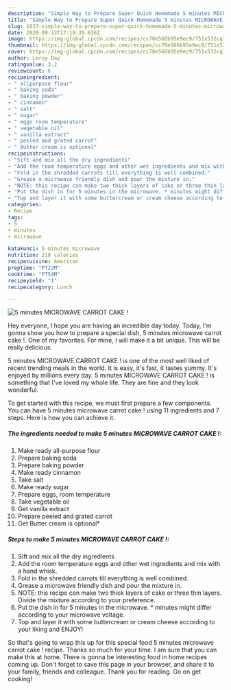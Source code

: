 ```yaml
---
description: "Simple Way to Prepare Super Quick Homemade 5 minutes MICROWAVE CARROT CAKE !"
title: "Simple Way to Prepare Super Quick Homemade 5 minutes MICROWAVE CARROT CAKE !"
slug: 1037-simple-way-to-prepare-super-quick-homemade-5-minutes-microwave-carrot-cake
date: 2020-09-13T17:19:35.636Z
image: https://img-global.cpcdn.com/recipes/cc78e566b95e9ec9/751x532cq70/5-minutes-microwave-carrot-cake-recipe-main-photo.jpg
thumbnail: https://img-global.cpcdn.com/recipes/cc78e566b95e9ec9/751x532cq70/5-minutes-microwave-carrot-cake-recipe-main-photo.jpg
cover: https://img-global.cpcdn.com/recipes/cc78e566b95e9ec9/751x532cq70/5-minutes-microwave-carrot-cake-recipe-main-photo.jpg
author: Leroy Day
ratingvalue: 3.2
reviewcount: 6
recipeingredient:
- " allpurpose flour"
- " baking soda"
- " baking powder"
- " cinnamon"
- " salt"
- " sugar"
- " eggs room temperature"
- " vegetable oil"
- " vanilla extract"
- " peeled and grated carrot"
- " Butter cream is optional"
recipeinstructions:
- "Sift and mix all the dry ingredients"
- "Add the room temperature eggs and other wet ingredients and mix with a hand whisk."
- "Fold in the shredded carrots till everything is well combined."
- "Grease a microwave friendly dish and pour the mixture in."
- "NOTE: this recipe can make two thick layers of cake or three thin layers. Divide the mixture according to your preference."
- "Put the dish in for 5 minutes in the microwave. * minutes might differ according to your microwave voltage."
- "Top and layer it with some buttercream or cream cheese according to your liking and ENJOY!"
categories:
- Recipe
tags:
- 5
- minutes
- microwave

katakunci: 5 minutes microwave 
nutrition: 218 calories
recipecuisine: American
preptime: "PT22M"
cooktime: "PT54M"
recipeyield: "1"
recipecategory: Lunch

---
```



![5 minutes MICROWAVE CARROT CAKE !](https://img-global.cpcdn.com/recipes/cc78e566b95e9ec9/751x532cq70/5-minutes-microwave-carrot-cake-recipe-main-photo.jpg)

Hey everyone, I hope you are having an incredible day today. Today, I'm gonna show you how to prepare a special dish, 5 minutes microwave carrot cake !. One of my favorites. For mine, I will make it a bit unique. This will be really delicious.



5 minutes MICROWAVE CARROT CAKE ! is one of the most well liked of recent trending meals in the world. It is easy, it's fast, it tastes yummy. It's enjoyed by millions every day. 5 minutes MICROWAVE CARROT CAKE ! is something that I've loved my whole life. They are fine and they look wonderful.


To get started with this recipe, we must first prepare a few components. You can have 5 minutes microwave carrot cake ! using 11 ingredients and 7 steps. Here is how you can achieve it.

<!--inarticleads1-->

##### The ingredients needed to make 5 minutes MICROWAVE CARROT CAKE !:

1. Make ready  all-purpose flour
1. Prepare  baking soda
1. Prepare  baking powder
1. Make ready  cinnamon
1. Take  salt
1. Make ready  sugar
1. Prepare  eggs, room temperature
1. Take  vegetable oil
1. Get  vanilla extract
1. Prepare  peeled and grated carrot
1. Get  Butter cream is optional*




<!--inarticleads2-->

##### Steps to make 5 minutes MICROWAVE CARROT CAKE !:

1. Sift and mix all the dry ingredients
1. Add the room temperature eggs and other wet ingredients and mix with a hand whisk.
1. Fold in the shredded carrots till everything is well combined.
1. Grease a microwave friendly dish and pour the mixture in.
1. NOTE: this recipe can make two thick layers of cake or three thin layers. Divide the mixture according to your preference.
1. Put the dish in for 5 minutes in the microwave. * minutes might differ according to your microwave voltage.
1. Top and layer it with some buttercream or cream cheese according to your liking and ENJOY!




So that's going to wrap this up for this special food 5 minutes microwave carrot cake ! recipe. Thanks so much for your time. I am sure that you can make this at home. There is gonna be interesting food in home recipes coming up. Don't forget to save this page in your browser, and share it to your family, friends and colleague. Thank you for reading. Go on get cooking!
